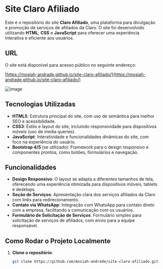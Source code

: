 # Site Claro Afiliado

Este é o repositório do site **Claro Afiliado**, uma plataforma para divulgação e promoção de serviços de afiliados da Claro. O site foi desenvolvido utilizando **HTML**, **CSS** e **JavaScript** para oferecer uma experiência interativa e eficiente aos usuários.

## URL
O site está disponível para acesso público no seguinte endereço:

[https://mosiah-andrade.github.io/site-claro-afiliado/](https://mosiah-andrade.github.io/site-claro-afiliado/)

![image](https://github.com/user-attachments/assets/766a4934-00d2-40ca-b03c-906c1496602b)


## Tecnologias Utilizadas

- **HTML5**: Estrutura principal do site, com uso de semântica para melhor SEO e acessibilidade.
- **CSS3**: Estilo e layout do site, incluindo responsividade para dispositivos móveis (uso de media queries).
- **JavaScript**: Interatividade e funcionalidades dinâmicas do site, com foco na experiência do usuário.
- **Bootstrap 4/5** (se utilizado): Framework para o design responsivo e componentes prontos, como botões, formulários e navegação.
  
## Funcionalidades

- **Design Responsivo**: O layout se adapta a diferentes tamanhos de tela, oferecendo uma experiência otimizada para dispositivos móveis, tablets e desktops.
- **Seção de Serviços**: Apresentação clara dos serviços afiliados da Claro com links para redirecionamento.
- **Contato via WhatsApp**: Integração com WhatsApp para contato direto com a empresa, facilitando a comunicação com os usuários.
- **Formulário de Solicitação de Serviços**: Formulário simples para solicitação de serviços de afiliados, com envio para a equipe responsável.

## Como Rodar o Projeto Localmente

1. **Clone o repositório**:
   ```bash
   git clone https://github.com/mosiah-andrade/site-claro-afiliado.git
